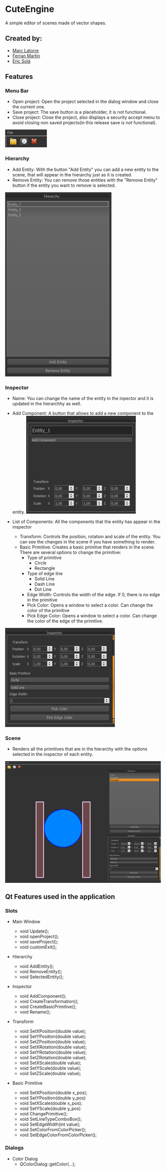 # CuteEngine
A simple editor of scenes made of vector shapes.

## Created by:
- [Marc Latorre](https://github.com/marclafr)
- [Ferran Martin](https://github.com/ferranmartinvila)
- [Eric Solà](https://github.com/HeladodePistacho)

## Features

### Menu Bar

- Open project: Open the project selected in the dialog window and close the current one.
- Save project: The save button is a placeholder, it is not functional.
- Close project: Close the project, also displays a security accept menu to avoid closing non saved projects(in this release save is not functional).

![Hierarchy](https://github.com/Code0100Food/CuteEngine/blob/Assignment-1/Images/menu_bar.PNG)

### Hierarchy
- Add Entity: With the button "Add Entity" you can add a new entity to the scene, that will appear in the hierarchy just as it is created.
- Remove Entity: You can remove those entities with the "Remove Entity" button if the entity you want to remove is selected.

![Hierarchy](https://github.com/Code0100Food/CuteEngine/blob/Assignment-1/Images/hierarchy.PNG)

### Inspector
- Name: You can change the name of the entity in the inpector and it is updated in the hierarchhy as well.
- Add Component: A button that allows to add a new component to the entity.
![Inspector1](https://github.com/Code0100Food/CuteEngine/blob/Assignment-1/Images/Inspector1.PNG)

- List of Components: All the components that the entity has appear in the inspector
  - Transform: Controls the position, rotation and scale of the entity. You can see the changes in the scene if you have something to render.
  - Basic Primitive: Creates a basic primitve that renders in the scene. There are several options to change the primitive:
    - Type of primitive
      - Circle
      - Rectangle
    - Type of edge line
      - Solid Line
      - Dash Line
      - Dot Line
    - Edge Width: Controls the width of the edge. If 0, there is no edge in the primitive
    - Pick Color: Opens a window to select a color. Can change the color of the primitive
    - Pick Edge Color: Opens a window to select a color. Can change the color of the edge of the primitive.

![Inspector2](https://github.com/Code0100Food/CuteEngine/blob/Assignment-1/Images/Inspector2.PNG)


### Scene
- Renders all the primitives that are in the hierarchy with the options selected in the inspector of each entity.

![CuteEngine1](https://github.com/Code0100Food/CuteEngine/blob/Assignment-1/Images/CuteEngine1.PNG)


## Qt Features used in the application

### Slots
- Main Window
  - void Update();
  - void openProject();
  - void saveProject();
  - void customExit();
  
- Hierarchy
  - void AddEntity();
  - void RemoveEntity();
  - void SelectedEntity();
  
- Inspector
  - void AddComponent();
  - void CreateTransformation();
  - void CreateBasicPrimitive();
  - void Rename();
  
- Transform
  - void SetXPosition(double value);
  - void SetYPosition(double value);
  - void SetZPosition(double value);
  - void SetXRotation(double value);
  - void SetYRotation(double value);
  - void SetZRotation(double value);
  - void SetXScale(double value);
  - void SetYScale(double value);
  - void SetZScale(double value);
  
- Basic Primitive
  - void SetXPosition(double x_pos);
  - void SetYPosition(double y_pos)
  - void SetXScale(double x_pos);
  - void SetYScale(double y_pos)
  - void ChangePrimitive();
  - void SetLineTypeComboBox();
  - void SetEdgeWidth(int value);
  - void SetColorFromColorPicker();
  - void SetEdgeColorFromColorPicker();


### Dialogs
- Color Dialog
  - QColorDialog::getColor(...);

